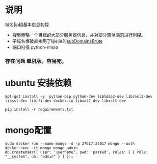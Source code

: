 # 说明
  域名|ip段基本信息刺探

  - 搜集粗略一个目标的大部分服务器信息，并对部分简单漏洞进行刺探。
  - 子域名爆破直接用了lijiejie的[subDomainsBrute](https://github.com/lijiejie/subDomainsBrute)
  - 端口扫描 python-nmap


  ### 存在问题 单机版，容易死。



# ubuntu 安装依赖
```
apt-get install -y  python-pip python-dev libldap2-dev libsasl2-dev libssl-dev libffi-dev docker.io libxml2-dev libxslt-dev

pip install -r requirements.txt
```

# mongo配置
```
sudo docker run --name mongo -d -p 27017:27017 mongo --auth
docker exec -it mongo mongo admin
db.createUser({ user: 'username', pwd: 'passwd', roles: [ { role: "__system", db: "admin" } ] });
```
